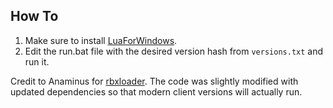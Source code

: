 ## How To
1. Make sure to install [LuaForWindows](https://github.com/rjpcomputing/luaforwindows/releases).
2. Edit the run.bat file with the desired version hash from `versions.txt` and run it.

Credit to Anaminus for [rbxloader](https://github.com/Anaminus/rbxloader.lua). The code was slightly modified with updated dependencies so that modern client versions will actually run.
